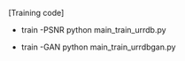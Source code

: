 [Training code]
- train -PSNR
python main_train_urrdb.py

- train -GAN 
python main_train_urrdbgan.py
